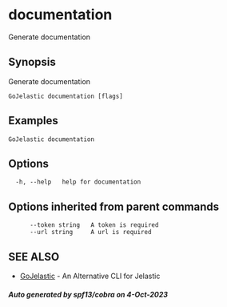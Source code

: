 #  documentation

Generate documentation

## Synopsis

Generate documentation

```
GoJelastic documentation [flags]
```

## Examples

```
GoJelastic documentation
```

## Options

```
  -h, --help   help for documentation
```

## Options inherited from parent commands

```
      --token string   A token is required
      --url string     A url is required
```

## SEE ALSO

* [GoJelastic](GoJelastic.md)	 - An Alternative CLI for Jelastic

##### Auto generated by spf13/cobra on 4-Oct-2023
